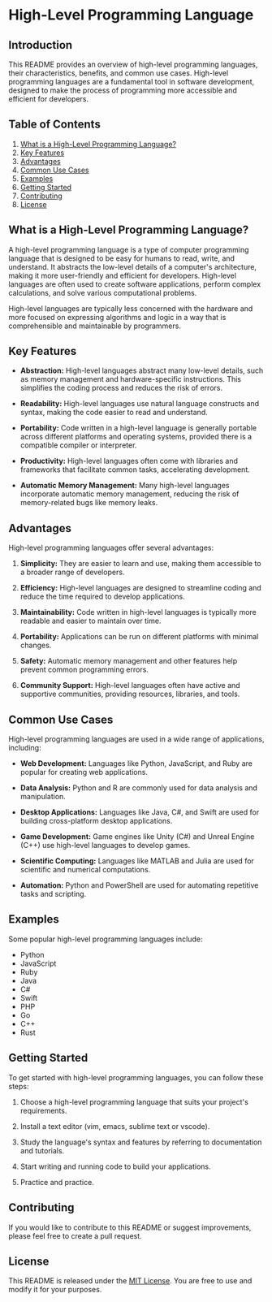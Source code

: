 # High-Level Programming Language

## Introduction

This README provides an overview of high-level programming languages, their characteristics, benefits, and common use cases. High-level programming languages are a fundamental tool in software development, designed to make the process of programming more accessible and efficient for developers.

## Table of Contents

1. [What is a High-Level Programming Language?](#what-is-a-high-level-programming-language)
2. [Key Features](#key-features)
3. [Advantages](#advantages)
4. [Common Use Cases](#common-use-cases)
5. [Examples](#examples)
6. [Getting Started](#getting-started)
7. [Contributing](#contributing)
8. [License](#license)

## What is a High-Level Programming Language?

A high-level programming language is a type of computer programming language that is designed to be easy for humans to read, write, and understand. It abstracts the low-level details of a computer's architecture, making it more user-friendly and efficient for developers. High-level languages are often used to create software applications, perform complex calculations, and solve various computational problems.

High-level languages are typically less concerned with the hardware and more focused on expressing algorithms and logic in a way that is comprehensible and maintainable by programmers.

## Key Features

- **Abstraction:** High-level languages abstract many low-level details, such as memory management and hardware-specific instructions. This simplifies the coding process and reduces the risk of errors.

- **Readability:** High-level languages use natural language constructs and syntax, making the code easier to read and understand.

- **Portability:** Code written in a high-level language is generally portable across different platforms and operating systems, provided there is a compatible compiler or interpreter.

- **Productivity:** High-level languages often come with libraries and frameworks that facilitate common tasks, accelerating development.

- **Automatic Memory Management:** Many high-level languages incorporate automatic memory management, reducing the risk of memory-related bugs like memory leaks.

## Advantages

High-level programming languages offer several advantages:

1. **Simplicity:** They are easier to learn and use, making them accessible to a broader range of developers.

2. **Efficiency:** High-level languages are designed to streamline coding and reduce the time required to develop applications.

3. **Maintainability:** Code written in high-level languages is typically more readable and easier to maintain over time.

4. **Portability:** Applications can be run on different platforms with minimal changes.

5. **Safety:** Automatic memory management and other features help prevent common programming errors.

6. **Community Support:** High-level languages often have active and supportive communities, providing resources, libraries, and tools.

## Common Use Cases 

High-level programming languages are used in a wide range of applications, including:

- **Web Development:** Languages like Python, JavaScript, and Ruby are popular for creating web applications.

- **Data Analysis:** Python and R are commonly used for data analysis and manipulation.

- **Desktop Applications:** Languages like Java, C#, and Swift are used for building cross-platform desktop applications.

- **Game Development:** Game engines like Unity (C#) and Unreal Engine (C++) use high-level languages to develop games.

- **Scientific Computing:** Languages like MATLAB and Julia are used for scientific and numerical computations.

- **Automation:** Python and PowerShell are used for automating repetitive tasks and scripting.

## Examples

Some popular high-level programming languages include:

- Python
- JavaScript
- Ruby
- Java
- C#
- Swift
- PHP
- Go
- C++
- Rust

## Getting Started

To get started with high-level programming languages, you can follow these steps:

1. Choose a high-level programming language that suits your project's requirements.

2. Install a text editor (vim, emacs, sublime text or vscode).

3. Study the language's syntax and features by referring to documentation and tutorials.

4. Start writing and running code to build your applications.

5. Practice and practice.

## Contributing

If you would like to contribute to this README or suggest improvements, please feel free to create a pull request.

## License

This README is released under the [MIT License](LICENSE). You are free to use and modify it for your purposes.
